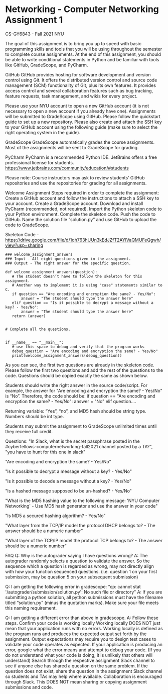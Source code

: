 # Networking - Computer Networking Assignment 1
CS-GY6843 - Fall 2021 NYU

The goal of this assignment is to bring you up to speed with basic programming skills and tools that you will be using throughout the semester to complete course assignments. At the end of this assignment, you should be able to write conditional statements in Python and be familiar with tools like GitHub, GradeScope, and PyCharm. 

GitHub
GitHub provides hosting for software development and version control using Git. It offers the distributed version control and source code management (SCM) functionality of Git, plus its own features. It provides access control and several collaboration features such as bug tracking, feature requests, task management, and wikis for every project.

Please use your NYU account to open a new GitHub account (it is not necessary to open a new account if you already have one). Assignments will be submitted to GradeScope using GitHub. Please follow the quickstart guide to set up a new repository. Please also create and attach the SSH key to your GitHub account using the following guide (make sure to select the right operating system in the guide).

GradeScope
GradeScope automatically grades the course assignments. Most of the assignments will be sent to GradeScope for grading. 

PyCharm
PyCharm is a recommended Python IDE. JetBrains offers a free professional license for students. https://www.jetbrains.com/community/education/#students

Please note: Course instructors may ask to review students’ GitHub repositories and use the repositories for grading for all assignments. 






Welcome Assignment
Steps required in order to complete the assignment:
Create a GitHub account and follow the instructions to attach a SSH key to your account.
Create a GradeScope account.
Download and install PyCharm (recommended, not required).
Import the Python skeleton code to your Python environment.
Complete the skeleton code.
Push the code to GitHub.
Name the solution file “solution.py” and use GitHub to upload the code to GradeScope.

Skeleton Code - https://drive.google.com/file/d/1qh763hUUn3kEdJZfT2AYlVaQMUFeQgwh/view?usp=sharing

```
### welcome_assignment_answers
### Input - All eight questions given in the assignment.
### Output - The right answer for the specific question.

def welcome_assignment_answers(question):
   # The student doesn't have to follow the skeleton for this assignment.
   # Another way to implement it is using "case" statements similar to C.
   if question == "Are encoding and encryption the same? - Yes/No":
       answer = "The student should type the answer here"
   elif question == "Is it possible to decrypt a message without a key? - Yes/No":
       answer = "The student should type the answer here"
   return (answer)


# Complete all the questions.


if __name__ == "__main__":
   # use this space to debug and verify that the program works
   debug_question = "Are encoding and encryption the same? - Yes/No"
   print(welcome_assignment_answers(debug_question))

```

As you can see, the first two questions are already in the skeleton code. Please follow the first two questions and add the rest of the questions to the code. Questions should be copied exactly the same as shown below. 

Students should write the right answer in the source code/script. For example, the answer for "Are encoding and encryption the same? - Yes/No" is “No”. Therefore, the code should be:
   if question == "Are encoding and encryption the same? - Yes/No":
       answer = "No"
   elif question....

Returning variable:
“Yes”, “no”, and MD5 hash should be string type.
Numbers should be int type.

Students may submit the assignment to GradeScope unlimited times until they receive full credit.

Questions:
 "In Slack, what is the secret passphrase posted in the #cyberfellows-computernetworking-fall2021 channel posted by a TA?", "you have to hunt for this one in slack"
 
 "Are encoding and encryption the same? - Yes/No"
 
 "Is it possible to decrypt a message without a key? - Yes/No"
 
 "Is it possible to decode a message without a key? - Yes/No"
 
 "Is a hashed message supposed to be un-hashed? - Yes/No"
 
 "What is the MD5 hashing value to the following message: 'NYU Computer Networking' - Use MD5 hash generator and use the answer in your code"
 
 "Is MD5 a secured hashing algorithm? - Yes/No"
 
 "What layer from the TCP/IP model the protocol DHCP belongs to? - The answer should be a numeric number"
 
 "What layer of the TCP/IP model the protocol TCP belongs to? - The answer should be a numeric number"




FAQ
Q: Why is the autograder saying I have questions wrong?
A: The autograder randomly selects a question to validate the answer. So the sequence which a question is regarded as wrong, may not directly align with how your function sequenced questions. (i.e. question 1 on your first submission, may be question 5 on your subsequent submission)

Q: I am getting the following error in gradescope: 
“cp: cannot stat '/autograder/submission/solution.py': No such file or directory”
A: If you are submitting a python solution, all python submissions must have the filename titled “solution.py” (minus the quotation marks). Make sure your file meets this naming requirement.

Q: I am getting a different error than above in gradescope.
A: Follow these steps. 
Confirm your code is working locally
Working locally DOES NOT just mean that your application runs with no errors.
Working locally is defined as the program runs and produces the expected output set forth by the assignment. Output expectations may require you to design test cases to validate your code operates as expected.
If your application is producing an error, google what the error means and attempt to debug your code. (If you do not understand what your code is doing, it is unlikely that others will understand)
Search through the respective assignment Slack channel to see if anyone else has shared a question on the same problem. If the question does not exist, share the question in the assignment Slack channel so students and TAs may help where available. Collaboration is encouraged through Slack. This DOES NOT mean sharing or copying assignment submissions and code. 

